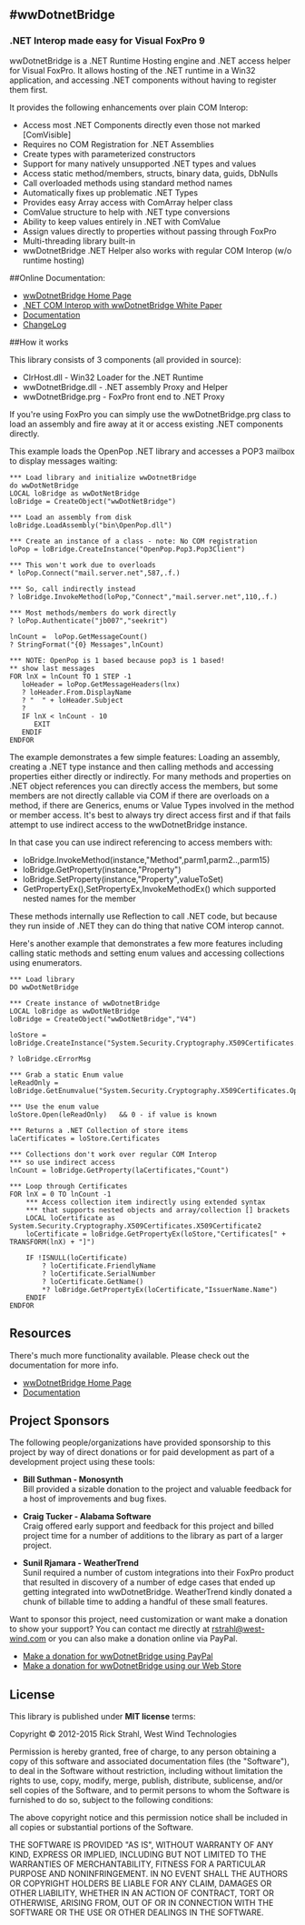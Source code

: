 #wwDotnetBridge
---------------
### .NET Interop made easy for Visual FoxPro 9

wwDotnetBridge is a .NET Runtime Hosting engine and .NET access helper for Visual FoxPro. It allows hosting of the .NET runtime in a Win32 application, 
and accessing .NET components without having to register them first.

It provides the following enhancements over plain COM Interop:

* Access most .NET Components directly even those not marked [ComVisible]
* Requires no COM Registration for .NET Assemblies
* Create types with parameterized constructors
* Support for many natively unsupported .NET types and values
* Access static method/members, structs, binary data, guids, DbNulls
* Call overloaded methods using standard method names
* Automatically fixes up problematic .NET Types
* Provides easy Array access with ComArray helper class
* ComValue structure to help with .NET type conversions
* Ability to keep values entirely in .NET with ComValue
* Assign values directly to properties without passing through FoxPro
* Multi-threading library built-in
* wwDotnetBridge .NET Helper also works with regular COM Interop (w/o runtime hosting)

##Online Documentation:
* [wwDotnetBridge Home Page](http://west-wind.com/wwDotnetBridge.aspx)
* [.NET COM Interop with wwDotnetBridge White Paper](http://west-wind.com/presentations/wwDotnetBridge/wwDotnetBridge.pdf)
* [Documentation](http://west-wind.com/webconnection/docs/?page=_24n1cfw3a.htm)
* [ChangeLog](https://github.com/RickStrahl/wwDotnetBridge/blob/master/Changelog.md)

##How it works

This library consists of 3 components (all provided in source):

* ClrHost.dll - Win32 Loader for the .NET Runtime
* wwDotnetBridge.dll  - .NET assembly Proxy and Helper
* wwDotnetBridge.prg - FoxPro front end to .NET Proxy

If you're using FoxPro you can simply use the wwDotnetBridge.prg class to load an assembly and fire away at it or access existing .NET components directly.

This example loads the OpenPop .NET library and accesses a POP3 mailbox to display messages waiting:

    *** Load library and initialize wwDotnetBridge
	do wwDotNetBridge
	LOCAL loBridge as wwDotNetBridge
	loBridge = CreateObject("wwDotNetBridge")

	*** Load an assembly from disk
	loBridge.LoadAssembly("bin\OpenPop.dll")

    *** Create an instance of a class - note: No COM registration
	loPop = loBridge.CreateInstance("OpenPop.Pop3.Pop3Client")

	*** This won't work due to overloads
	* loPop.Connect("mail.server.net",587,.f.)

	*** So, call indirectly instead
	? loBridge.InvokeMethod(loPop,"Connect","mail.server.net",110,.f.)

    *** Most methods/members do work directly
	? loPop.Authenticate("jb007","seekrit")

	lnCount =  loPop.GetMessageCount()
	? StringFormat("{0} Messages",lnCount)

	*** NOTE: OpenPop is 1 based because pop3 is 1 based!
	** show last messages
	FOR lnX = lnCount TO 1 STEP -1
	   loHeader = loPop.GetMessageHeaders(lnx)
	   ? loHeader.From.DisplayName
	   ? "  " + loHeader.Subject
	   ?
	   IF lnX < lnCount - 10
	      EXIT
	   ENDIF
	ENDFOR

The example demonstrates a few simple features: Loading an assembly, creating a .NET type instance and then calling methods and accessing properties either directly or indirectly. For many methods and properties on .NET object references you can directly access the members, but some members are not directly callable via COM if there are overloads on a method, if there are Generics, enums or Value Types involved in the method or member access. It's best to always try direct access first and if that fails attempt to use indirect access to the wwDotnetBridge instance.

In that case you can use indirect referencing to access members with:

* loBridge.InvokeMethod(instance,"Method",parm1,parm2..,parm15)
* loBridge.GetProperty(instance,"Property")  
* loBridge.SetProperty(instance,"Property",valueToSet)
* GetPropertyEx(),SetPropertyEx,InvokeMethodEx() which supported nested names for the member


These methods internally use Reflection to call .NET code, but because they run inside of .NET they can do thing that native COM interop cannot. 

Here's another example that demonstrates a few more features including calling static methods and setting enum values and accessing collections using enumerators.

	*** Load library
	DO wwDotNetBridge

	*** Create instance of wwDotnetBridge
	LOCAL loBridge as wwDotNetBridge
	loBridge = CreateObject("wwDotNetBridge","V4")

	loStore = loBridge.CreateInstance("System.Security.Cryptography.X509Certificates.X509Store")

	? loBridge.cErrorMsg

	*** Grab a static Enum value
	leReadOnly = loBridge.GetEnumvalue("System.Security.Cryptography.X509Certificates.OpenFlags.ReadOnly")

	*** Use the enum value
	loStore.Open(leReadOnly)   && 0 - if value is known

	*** Returns a .NET Collection of store items
	laCertificates = loStore.Certificates

	*** Collections don't work over regular COM Interop
	*** so use indirect access
	lnCount = loBridge.GetProperty(laCertificates,"Count")

	*** Loop through Certificates
	FOR lnX = 0 TO lnCount -1
		*** Access collection item indirectly using extended syntax
		*** that supports nested objects and array/collection [] brackets
		LOCAL loCertificate as System.Security.Cryptography.X509Certificates.X509Certificate2	
		loCertificate = loBridge.GetPropertyEx(loStore,"Certificates[" + TRANSFORM(lnX) + "]")
				
		IF !ISNULL(loCertificate)
			? loCertificate.FriendlyName
			? loCertificate.SerialNumber
			? loCertificate.GetName()
			*? loBridge.GetPropertyEx(loCertificate,"IssuerName.Name")
		ENDIF
	ENDFOR

## Resources
There's much more functionality available. Please check out the documentation for more info.

* [wwDotnetBridge Home Page](http://west-wind.com/wwDotnetBridge.aspx)
* [Documentation](http://west-wind.com/webconnection/wwClient_docs?page=_24n1cfw3a.htm)

## Project Sponsors
The following people/organizations have provided sponsorship to this project by way of direct donations or for paid development as part of a development project using these tools:

* **Bill Suthman - Monosynth**<br/>
Bill provided a sizable donation to the project and valuable feedback for a host of improvements and bug fixes.

* **Craig Tucker - Alabama Software**<br/>
Craig offered early support and feedback for this project and billed project time for a number of additions to the library as part of a larger project.

* **Sunil Rjamara  - WeatherTrend**<br/>
Sunil required a number of custom integrations into their FoxPro product that resulted in discovery of a number of edge cases that ended up getting integrated into wwDotnetBridge. WeatherTrend kindly donated a chunk of billable time to adding a handful of these small features.

Want to sponsor this project, need customization or want make a donation to show your support? You can contact me directly at rstrahl@west-wind.com or you can also make a donation online via PayPal.

* [Make a donation for wwDotnetBridge using PayPal](https://www.paypal.com/cgi-bin/webscr?cmd=_s-xclick&hosted_button_id=3CY6HGRTHSV5Y)
* [Make a donation for wwDotnetBridge using our Web Store](http://store.west-wind.com/product/donation)


## License
This library is published under **MIT license** terms:

Copyright &copy; 2012-2015 Rick Strahl, West Wind Technologies

Permission is hereby granted, free of charge, to any person obtaining a copy of this software and associated documentation files (the "Software"), to deal in the Software without restriction, including without limitation the rights to use, copy, modify, merge, publish, distribute, sublicense, and/or sell copies of the Software, and to permit persons to whom the Software is furnished to do so, subject to the following conditions:

The above copyright notice and this permission notice shall be included in all copies or substantial portions of the Software.

THE SOFTWARE IS PROVIDED "AS IS", WITHOUT WARRANTY OF ANY KIND, EXPRESS OR IMPLIED, INCLUDING BUT NOT LIMITED TO THE WARRANTIES OF MERCHANTABILITY, FITNESS FOR A PARTICULAR PURPOSE AND NONINFRINGEMENT. IN NO EVENT SHALL THE AUTHORS OR COPYRIGHT HOLDERS BE LIABLE FOR ANY CLAIM, DAMAGES OR OTHER LIABILITY, WHETHER IN AN ACTION OF CONTRACT, TORT OR OTHERWISE, ARISING FROM, OUT OF OR IN CONNECTION WITH THE SOFTWARE OR THE USE OR OTHER DEALINGS IN THE SOFTWARE. 